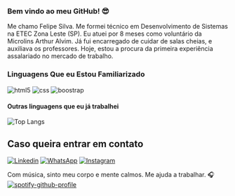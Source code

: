 ### Bem vindo ao meu GitHub! 😎

Me chamo Felipe Silva. Me formei técnico em Desenvolvimento de Sistemas na ETEC Zona Leste (SP). Eu atuei por 8 meses como voluntário da Microlins Arthur Alvim. Já fui encarregado de cuidar de salas cheias, e auxiliava os professores. Hoje, estou a procura da primeira experiência assalariado no mercado de trabalho.

### Linguagens Que eu Estou Familiarizado

<div style="display: inline_block">
    <img align="center" alt="html5" src="https://img.shields.io/badge/HTML5-E34F26?style=for-the-badge&logo=html5&logoColor=white" />
    <img align="center" alt="css" src="https://img.shields.io/badge/CSS3-1572B6?style=for-the-badge&logo=css3&logoColor=white" />
    <img align="center" alt="boostrap" src="https://img.shields.io/badge/Bootstrap-563D7C?style=for-the-badge&logo=bootstrap&logoColor=whitee" />
</div>

#### Outras linguagens que eu já trabalhei
![Top Langs](https://github-readme-stats.vercel.app/api/top-langs/?username=FelipinUoU&layout=compact)

## Caso queira entrar em contato	

[![Linkedin](https://img.shields.io/badge/LinkedIn-0077B5?style=for-the-badge&logo=linkedin&logoColor=white)](https://www.linkedin.com/in/felipe-silva-930a05247/) 
[![WhatsApp](https://img.shields.io/badge/WhatsApp-25D366?style=for-the-badge&logo=whatsapp&logoColor=white)](https://api.whatsapp.com/send?phone=5511939325554)
[![Instagram](https://img.shields.io/badge/Instagram-E4405F?style=for-the-badge&logo=instagram&logoColor=white)](https://www.instagram.com/felipin_uou/)


Com música, sinto meu corpo e mente calmos. Me ajuda a trabalhar. 🎧
[![spotify-github-profile](https://spotify-github-profile.vercel.app/api/view?uid=pipis2x&cover_image=true&theme=natemoo-re&show_offline=false&background_color=121212&interchange=false&bar_color=c93bb6&bar_color_cover=true)](https://spotify-github-profile.vercel.app/api/view?uid=pipis2x&redirect=true)


